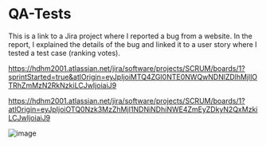 # QA-Tests
This is a link to a Jira project where I reported a bug from a website. In the report, I explained the details of the bug and linked it to a user story where I tested a test case (ranking votes).



[https://hdhm2001.atlassian.net/jira/software/projects/SCRUM/boards/1?sprintStarted=true&atlOrigin=eyJpIjoiMTQ4ZGI0NTE0NWQwNDNlZDlhMjllOTRhZmMzN2RkNzkiLCJwIjoiaiJ9
](https://hdhm2001.atlassian.net/jira/software/projects/SCRUM/boards/1)


https://hdhm2001.atlassian.net/jira/software/projects/SCRUM/boards/1?atlOrigin=eyJpIjoiOTQ0Nzk3MzZhMjI1NDNiNDhiNWE4ZmEyZDkyN2QxMzkiLCJwIjoiaiJ9


![image](https://github.com/user-attachments/assets/565582d1-6407-459e-976c-fd5dcbbd3488)

